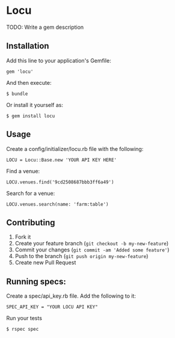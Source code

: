 # Locu

TODO: Write a gem description

## Installation

Add this line to your application's Gemfile:

    gem 'locu'

And then execute:

    $ bundle

Or install it yourself as:

    $ gem install locu

## Usage
Create a config/initializer/locu.rb file with the following:
    
    LOCU = Locu::Base.new 'YOUR API KEY HERE'

Find a venue:
    
    LOCU.venues.find('9cd2508687bbb3ff6a49')

Search for a venue:
    
    LOCU.venues.search(name: 'farm:table')

## Contributing

1. Fork it
2. Create your feature branch (`git checkout -b my-new-feature`)
3. Commit your changes (`git commit -am 'Added some feature'`)
4. Push to the branch (`git push origin my-new-feature`)
5. Create new Pull Request

## Running specs:
Create a spec/api_key.rb file.  Add the following to it:
    
    SPEC_API_KEY = "YOUR LOCU API KEY"

Run your tests
    
    $ rspec spec